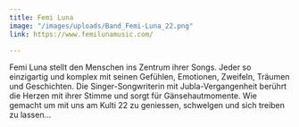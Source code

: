 ```yaml
---
title: Femi Luna
image: "/images/uploads/Band_Femi-Luna_22.png"
link: https://www.femilunamusic.com/

---
```

Femi Luna stellt den Menschen ins Zentrum ihrer Songs. Jeder so einzigartig und komplex mit seinen Gefühlen, Emotionen, Zweifeln, Träumen und Geschichten. Die Singer-Songwriterin mit Jubla-Vergangenheit berührt die Herzen mit ihrer Stimme und sorgt für Gänsehautmomente. Wie gemacht um mit uns am Kulti 22 zu geniessen, schwelgen und sich treiben zu lassen...